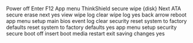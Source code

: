 Power off
Enter
F12
App menu
ThinkShield secure wipe
{disk}
Next
ATA secure erase
next
yes
view wipe log
clear wipe log
yes
back arrow
reboot
app menu
setup
main
bios event log
clear
security
reset system to factory defaults
reset system to factory defaults
yes
app menu
setup
security
secure boot
off
insert boot media
restart
exit saving changes
yes
